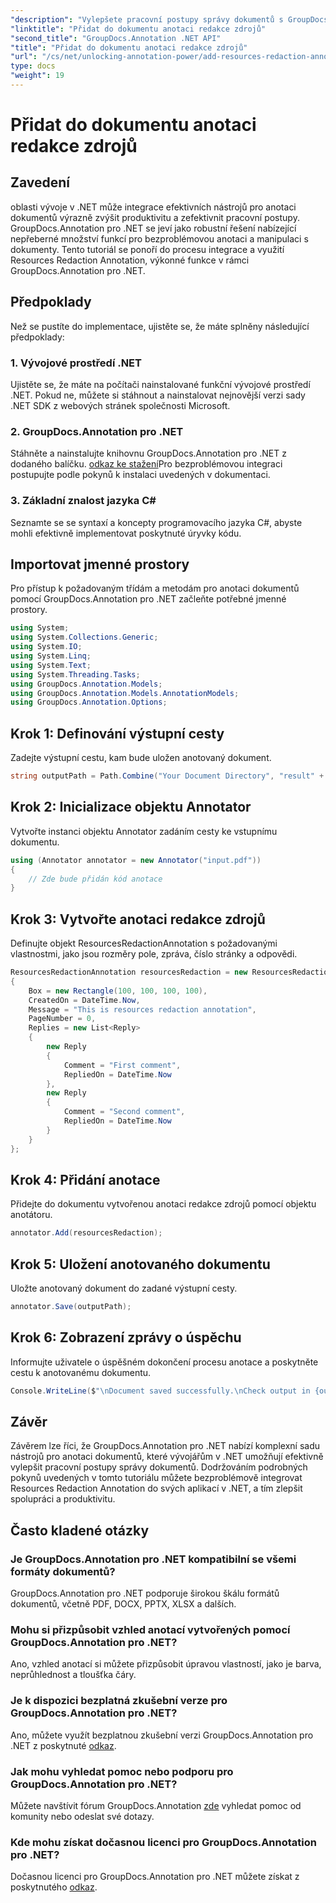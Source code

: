 ```yaml
---
"description": "Vylepšete pracovní postupy správy dokumentů s GroupDocs.Annotation pro .NET. Bezproblémově integrujte anotaci redakce zdrojů do svého .NET pro efektivní práci."
"linktitle": "Přidat do dokumentu anotaci redakce zdrojů"
"second_title": "GroupDocs.Annotation .NET API"
"title": "Přidat do dokumentu anotaci redakce zdrojů"
"url": "/cs/net/unlocking-annotation-power/add-resources-redaction-annotation/"
type: docs
"weight": 19
---
```


# Přidat do dokumentu anotaci redakce zdrojů

## Zavedení
oblasti vývoje v .NET může integrace efektivních nástrojů pro anotaci dokumentů výrazně zvýšit produktivitu a zefektivnit pracovní postupy. GroupDocs.Annotation pro .NET se jeví jako robustní řešení nabízející nepřeberné množství funkcí pro bezproblémovou anotaci a manipulaci s dokumenty. Tento tutoriál se ponoří do procesu integrace a využití Resources Redaction Annotation, výkonné funkce v rámci GroupDocs.Annotation pro .NET.
## Předpoklady
Než se pustíte do implementace, ujistěte se, že máte splněny následující předpoklady:
### 1. Vývojové prostředí .NET
Ujistěte se, že máte na počítači nainstalované funkční vývojové prostředí .NET. Pokud ne, můžete si stáhnout a nainstalovat nejnovější verzi sady .NET SDK z webových stránek společnosti Microsoft.
### 2. GroupDocs.Annotation pro .NET
Stáhněte a nainstalujte knihovnu GroupDocs.Annotation pro .NET z dodaného balíčku. [odkaz ke stažení](https://releases.groupdocs.com/annotation/net/)Pro bezproblémovou integraci postupujte podle pokynů k instalaci uvedených v dokumentaci.
### 3. Základní znalost jazyka C#
Seznamte se se syntaxí a koncepty programovacího jazyka C#, abyste mohli efektivně implementovat poskytnuté úryvky kódu.

## Importovat jmenné prostory
Pro přístup k požadovaným třídám a metodám pro anotaci dokumentů pomocí GroupDocs.Annotation pro .NET začleňte potřebné jmenné prostory.

```csharp
using System;
using System.Collections.Generic;
using System.IO;
using System.Linq;
using System.Text;
using System.Threading.Tasks;
using GroupDocs.Annotation.Models;
using GroupDocs.Annotation.Models.AnnotationModels;
using GroupDocs.Annotation.Options;
```
## Krok 1: Definování výstupní cesty
Zadejte výstupní cestu, kam bude uložen anotovaný dokument.
```csharp
string outputPath = Path.Combine("Your Document Directory", "result" + Path.GetExtension("input.pdf"));
```
## Krok 2: Inicializace objektu Annotator
Vytvořte instanci objektu Annotator zadáním cesty ke vstupnímu dokumentu.
```csharp
using (Annotator annotator = new Annotator("input.pdf"))
{
    // Zde bude přidán kód anotace
}
```
## Krok 3: Vytvořte anotaci redakce zdrojů
Definujte objekt ResourcesRedactionAnnotation s požadovanými vlastnostmi, jako jsou rozměry pole, zpráva, číslo stránky a odpovědi.
```csharp
ResourcesRedactionAnnotation resourcesRedaction = new ResourcesRedactionAnnotation
{
    Box = new Rectangle(100, 100, 100, 100),
    CreatedOn = DateTime.Now,
    Message = "This is resources redaction annotation",
    PageNumber = 0,
    Replies = new List<Reply>
    {
        new Reply
        {
            Comment = "First comment",
            RepliedOn = DateTime.Now
        },
        new Reply
        {
            Comment = "Second comment",
            RepliedOn = DateTime.Now
        }
    }
};
```
## Krok 4: Přidání anotace
Přidejte do dokumentu vytvořenou anotaci redakce zdrojů pomocí objektu anotátoru.
```csharp
annotator.Add(resourcesRedaction);
```
## Krok 5: Uložení anotovaného dokumentu
Uložte anotovaný dokument do zadané výstupní cesty.
```csharp
annotator.Save(outputPath);
```
## Krok 6: Zobrazení zprávy o úspěchu
Informujte uživatele o úspěšném dokončení procesu anotace a poskytněte cestu k anotovanému dokumentu.
```csharp
Console.WriteLine($"\nDocument saved successfully.\nCheck output in {outputPath}.");
```

## Závěr
Závěrem lze říci, že GroupDocs.Annotation pro .NET nabízí komplexní sadu nástrojů pro anotaci dokumentů, které vývojářům v .NET umožňují efektivně vylepšit pracovní postupy správy dokumentů. Dodržováním podrobných pokynů uvedených v tomto tutoriálu můžete bezproblémově integrovat Resources Redaction Annotation do svých aplikací v .NET, a tím zlepšit spolupráci a produktivitu.
## Často kladené otázky
### Je GroupDocs.Annotation pro .NET kompatibilní se všemi formáty dokumentů?
GroupDocs.Annotation pro .NET podporuje širokou škálu formátů dokumentů, včetně PDF, DOCX, PPTX, XLSX a dalších.
### Mohu si přizpůsobit vzhled anotací vytvořených pomocí GroupDocs.Annotation pro .NET?
Ano, vzhled anotací si můžete přizpůsobit úpravou vlastností, jako je barva, neprůhlednost a tloušťka čáry.
### Je k dispozici bezplatná zkušební verze pro GroupDocs.Annotation pro .NET?
Ano, můžete využít bezplatnou zkušební verzi GroupDocs.Annotation pro .NET z poskytnuté [odkaz](https://releases.groupdocs.com/).
### Jak mohu vyhledat pomoc nebo podporu pro GroupDocs.Annotation pro .NET?
Můžete navštívit fórum GroupDocs.Annotation [zde](https://forum.groupdocs.com/c/annotation/10) vyhledat pomoc od komunity nebo odeslat své dotazy.
### Kde mohu získat dočasnou licenci pro GroupDocs.Annotation pro .NET?
Dočasnou licenci pro GroupDocs.Annotation pro .NET můžete získat z poskytnutého [odkaz](https://purchase.groupdocs.com/temporary-license/).